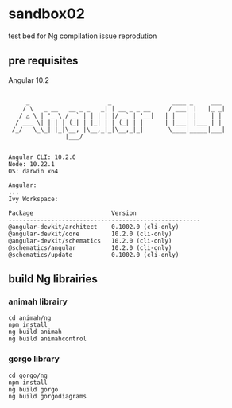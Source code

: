 # sandbox02
test bed for Ng compilation issue reprodution

## pre requisites

Angular 10.2
```

     _                      _                 ____ _     ___
    / \   _ __   __ _ _   _| | __ _ _ __     / ___| |   |_ _|
   / △ \ | '_ \ / _` | | | | |/ _` | '__|   | |   | |    | |
  / ___ \| | | | (_| | |_| | | (_| | |      | |___| |___ | |
 /_/   \_\_| |_|\__, |\__,_|_|\__,_|_|       \____|_____|___|
                |___/
    

Angular CLI: 10.2.0
Node: 10.22.1
OS: darwin x64

Angular: 
... 
Ivy Workspace: 

Package                      Version
------------------------------------------------------
@angular-devkit/architect    0.1002.0 (cli-only)
@angular-devkit/core         10.2.0 (cli-only)
@angular-devkit/schematics   10.2.0 (cli-only)
@schematics/angular          10.2.0 (cli-only)
@schematics/update           0.1002.0 (cli-only)
```


## build Ng librairies

### animah librairy
```
cd animah/ng
npm install
ng build animah
ng build animahcontrol
```

### gorgo library
```
cd gorgo/ng
npm install
ng build gorgo
ng build gorgodiagrams
```

